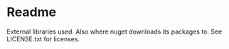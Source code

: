 # Readme
External libraries used. Also where nuget downloads its packages to.
See LICENSE.txt for licenses.
